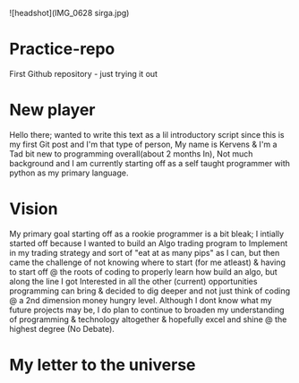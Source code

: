 ![headshot](IMG_0628 sirga.jpg)
# Practice-repo
First Github repository - just trying it out 

# New player
Hello there; wanted to write this text as a lil introductory script since this is my first Git post and I'm that type of person, My name is Kervens & I'm a Tad bit new to programming overall(about 2 months In), Not much background and I am currently starting off as a self taught programmer with python as my primary language. 

# Vision
My primary goal starting off as a rookie programmer is a bit bleak; I intially started off because I wanted to build an Algo trading program to Implement in my trading strategy and sort of "eat at as many pips" as I can, but then came the challenge of not knowing where to start (for me atleast) & having to start off @ the roots of coding to properly learn how build an algo, but along the line I got Interested in all the other (current) opportunities programming can bring & decided to dig deeper and not just think of coding @ a 2nd dimension money hungry level. Although I dont know what my future projects may be, I do plan to continue to broaden my understanding of programming & technology altogether & hopefully excel and shine @ the highest degree (No Debate). 

# My letter to the universe
